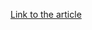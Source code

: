 [Link to the article](https://googleprojectzero.blogspot.com/2022/12/exploiting-CVE-2022-42703-bringing-back-the-stack-attack.html)
